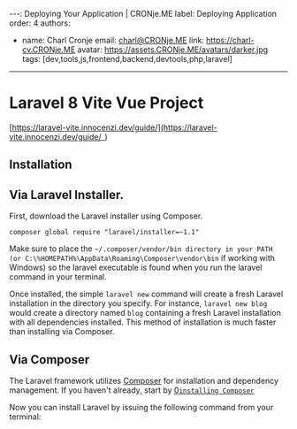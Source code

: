 ---: Deploying Your Application | CRONje.ME
label: Deploying Application
order: 4
authors:
  - name: Charl Cronje
    email: charl@CRONje.ME
    link: https://charl-cv.CRONje.ME
    avatar: https://assets.CRONje.ME/avatars/darker.jpg
tags: [dev,tools,js,frontend,backend,devtools,php,laravel]
---
# Laravel 8 Vite Vue Project

[https://laravel-vite.innocenzi.dev/guide/](https://laravel-vite.innocenzi.dev/guide/_)

## Installation

## Via Laravel Installer.

First, download the Laravel installer using Composer.

```shell
composer global require "laravel/installer=~1.1"
```

Make sure to place the `~/.composer/vendor/bin directory in your PATH (or C:\%HOMEPATH%\AppData\Roaming\Composer\vendor\bin` if working with Windows) so the laravel executable is found when you run the laravel command in your terminal.

Once installed, the simple `laravel new` command will create a fresh Laravel installation in the directory you specify. For instance, `laravel new blog` would create a directory named `blog` containing a fresh Laravel installation with all dependencies installed. This method of installation is much faster than installing via Composer.

## Via Composer
The Laravel framework utilizes [Composer](`http://getcomposer.org/`) for installation and dependency management. If you haven't already, start by [0`installing Composer`](http://getcomposer.org/doc/00-intro.md)

Now you can install Laravel by issuing the following command from your terminal: